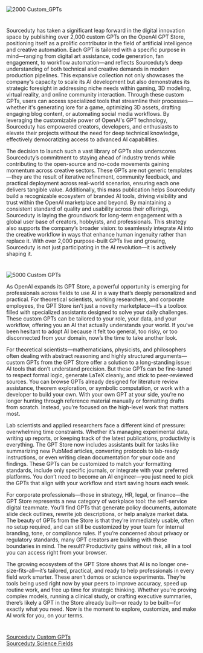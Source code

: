 ![2000 Custom_GPTs](https://github.com/user-attachments/assets/73a98836-0c4a-422c-9ee8-45ebedfcf20a)

#

Sourceduty has taken a significant leap forward in the digital innovation space by publishing over 2,000 custom GPTs on the OpenAI GPT Store, positioning itself as a prolific contributor in the field of artificial intelligence and creative automation. Each GPT is tailored with a specific purpose in mind—ranging from digital art assistance, code generation, fan engagement, to workflow automation—and reflects Sourceduty’s deep understanding of both technical and creative demands in modern production pipelines. This expansive collection not only showcases the company's capacity to scale its AI development but also demonstrates its strategic foresight in addressing niche needs within gaming, 3D modeling, virtual reality, and online community interaction. Through these custom GPTs, users can access specialized tools that streamline their processes—whether it's generating lore for a game, optimizing 3D assets, drafting engaging blog content, or automating social media workflows. By leveraging the customizable power of OpenAI's GPT technology, Sourceduty has empowered creators, developers, and enthusiasts to elevate their projects without the need for deep technical knowledge, effectively democratizing access to advanced AI capabilities.

The decision to launch such a vast library of GPTs also underscores Sourceduty’s commitment to staying ahead of industry trends while contributing to the open-source and no-code movements gaining momentum across creative sectors. These GPTs are not generic templates—they are the result of iterative refinement, community feedback, and practical deployment across real-world scenarios, ensuring each one delivers tangible value. Additionally, this mass publication helps Sourceduty build a recognizable ecosystem of branded AI tools, driving visibility and trust within the OpenAI marketplace and beyond. By maintaining a consistent standard of quality and usability across their offerings, Sourceduty is laying the groundwork for long-term engagement with a global user base of creators, hobbyists, and professionals. This strategy also supports the company’s broader vision: to seamlessly integrate AI into the creative workflow in ways that enhance human ingenuity rather than replace it. With over 2,000 purpose-built GPTs live and growing, Sourceduty is not just participating in the AI revolution—it is actively shaping it.

#

![5000 Custom GPTs](https://github.com/user-attachments/assets/1b8b079c-b124-40ae-8ac7-8fc34215b0d7)

As OpenAI expands its GPT Store, a powerful opportunity is emerging for professionals across fields to use AI in a way that’s deeply personalized and practical. For theoretical scientists, working researchers, and corporate employees, the GPT Store isn’t just a novelty marketplace—it’s a toolbox filled with specialized assistants designed to solve your daily challenges. These custom GPTs can be tailored to your role, your data, and your workflow, offering you an AI that actually understands your world. If you’ve been hesitant to adopt AI because it felt too general, too risky, or too disconnected from your domain, now’s the time to take another look.

For theoretical scientists—mathematicians, physicists, and philosophers often dealing with abstract reasoning and highly structured arguments—custom GPTs from the GPT Store offer a solution to a long-standing issue: AI tools that don’t understand precision. But these GPTs can be fine-tuned to respect formal logic, generate LaTeX cleanly, and stick to peer-reviewed sources. You can browse GPTs already designed for literature review assistance, theorem exploration, or symbolic computation, or work with a developer to build your own. With your own GPT at your side, you’re no longer hunting through reference material manually or formatting drafts from scratch. Instead, you’re focused on the high-level work that matters most.

Lab scientists and applied researchers face a different kind of pressure: overwhelming time constraints. Whether it’s managing experimental data, writing up reports, or keeping track of the latest publications, productivity is everything. The GPT Store now includes assistants built for tasks like summarizing new PubMed articles, converting protocols to lab-ready instructions, or even writing clean documentation for your code and findings. These GPTs can be customized to match your formatting standards, include only specific journals, or integrate with your preferred platforms. You don’t need to become an AI engineer—you just need to pick the GPTs that align with your workflow and start saving hours each week.

For corporate professionals—those in strategy, HR, legal, or finance—the GPT Store represents a new category of workplace tool: the self-service digital teammate. You’ll find GPTs that generate policy documents, automate slide deck outlines, rewrite job descriptions, or help analyze market data. The beauty of GPTs from the Store is that they’re immediately usable, often no setup required, and can still be customized by your team for internal branding, tone, or compliance rules. If you’re concerned about privacy or regulatory standards, many GPT creators are building with those boundaries in mind. The result? Productivity gains without risk, all in a tool you can access right from your browser.

The growing ecosystem of the GPT Store shows that AI is no longer one-size-fits-all—it’s tailored, practical, and ready to help professionals in every field work smarter. These aren’t demos or science experiments. They’re tools being used right now by your peers to improve accuracy, speed up routine work, and free up time for strategic thinking. Whether you're proving complex models, running a clinical study, or crafting executive summaries, there’s likely a GPT in the Store already built—or ready to be built—for exactly what you need. Now is the moment to explore, customize, and make AI work for you, on your terms.

#

[Sourceduty Custom GPTs](https://sourceduty.com/custom-gpts/)
<br>
[Sourceduty Science Fields](https://chatgpt.com/g/g-67b1bb1a8e14819198203e251061b776-sourceduty-science-field)
